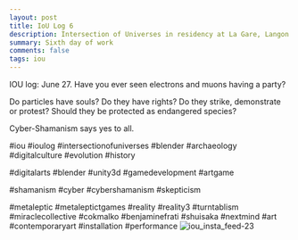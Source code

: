 ```yaml
---
layout: post
title: IoU Log 6
description: Intersection of Universes in residency at La Gare, Langon (French Brittany).
summary: Sixth day of work
comments: false
tags: iou
---
```

IOU log: June 27. Have you ever seen electrons and muons having a party?

Do particles have souls? Do they have rights? Do they strike, demonstrate or protest? Should they be protected as endangered species?

Cyber-Shamanism says yes to all.

#iou #ioulog #intersectionofuniverses #blender #archaeology #digitalculture #evolution #history

#digitalarts #blender #unity3d #gamedevelopment #artgame

#shamanism #cyber #cybershamanism #skepticism

#metaleptic #metaleptictgames #reality #reality3 #turntablism #miraclecollective #cokmalko #benjaminefrati #shuisaka #nextmind #art #contemporaryart #installation #performance
![iou_insta_feed-23](https://user-images.githubusercontent.com/62580419/123886114-0a193500-d94f-11eb-9f52-62c4f35b8d9a.jpg)
